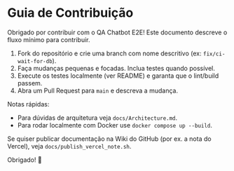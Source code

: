 # Guia de Contribuição

Obrigado por contribuir com o QA Chatbot E2E! Este documento descreve o fluxo mínimo para contribuir.

1. Fork do repositório e crie uma branch com nome descritivo (ex: `fix/ci-wait-for-db`).
2. Faça mudanças pequenas e focadas. Inclua testes quando possível.
3. Execute os testes localmente (ver README) e garanta que o lint/build passem.
4. Abra um Pull Request para `main` e descreva a mudança.

Notas rápidas:
- Para dúvidas de arquitetura veja `docs/Architecture.md`.
- Para rodar localmente com Docker use `docker compose up --build`.

Se quiser publicar documentação na Wiki do GitHub (por ex. a nota do Vercel), veja `docs/publish_vercel_note.sh`.

Obrigado! 👋
